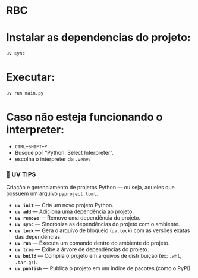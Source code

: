 # RBC


# Instalar as dependencias do projeto: 

```sh
uv sync
```
# Executar:

```sh
uv run main.py
```

# Caso não esteja funcionando o interpreter:

* ```CTRL+SHIFT+P```
* Busque por “Python: Select Interpreter”.
* escolha o interpreter da `.venv/`

### 🧱 UV TIPS

Criação e gerenciamento de projetos Python — ou seja, aqueles que possuem um arquivo `pyproject.toml`.

- **`uv init`** — Cria um novo projeto Python.  
- **`uv add`** — Adiciona uma dependência ao projeto.  
- **`uv remove`** — Remove uma dependência do projeto.  
- **`uv sync`** — Sincroniza as dependências do projeto com o ambiente.  
- **`uv lock`** — Gera o arquivo de bloqueio (`uv.lock`) com as versões exatas das dependências.  
- **`uv run`** — Executa um comando dentro do ambiente do projeto.  
- **`uv tree`** — Exibe a árvore de dependências do projeto.  
- **`uv build`** — Compila o projeto em arquivos de distribuição (ex: `.whl`, `.tar.gz`).  
- **`uv publish`** — Publica o projeto em um índice de pacotes (como o PyPI).
